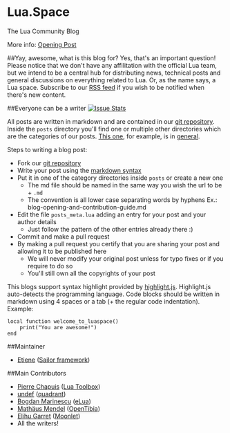 # Lua.Space
The Lua Community Blog 

More info:  [Opening Post](http://lua.space/general/blog-opening-and-contribution-guide)

##Yay, awesome, what is this blog for?
Yes, that's an important question! Please notice that we don't have any affilitation with the official Lua team, but we intend to be a central hub for distributing news, technical posts and general discussions on everything related to Lua. Or, as the name says, a Lua space. Subscribe to our [RSS feed](http://feeds.feedburner.com/Luaspace) if you wish to be notified when there's new content.

##Everyone can be a writer
[![Issue Stats](http://issuestats.com/github/Etiene/lua.space/badge/pr)](http://issuestats.com/github/Etiene/lua.space)

All posts are written in markdown and are contained in our [git repository](https://github.com/Etiene/lua.space). Inside the `posts` directory you'll find one or multiple other directories which are the categories of our posts. [This one](http://lua.space/general/blog-opening-and-contribution-guide), for example, is in [general](https://github.com/Etiene/lua.space/tree/master/posts/general).  

Steps to writing a blog post:

* Fork our [git repository](https://github.com/Etiene/lua.space)
* Write your post using the [markdown syntax](https://help.github.com/articles/markdown-basics/)
* Put it in one of the category directories inside `posts` or create a new one
   *  The md file should be named in the same way you wish the url to be + `.md`
   *  The convention is all lower case separating words by hyphens Ex.: blog-opening-and-contribution-guide.md
* Edit the file `posts_meta.lua` adding an entry for your post and your author details
   *  Just follow the pattern of the other entries already there :)
* Commit and make a pull request
* By making a pull request you certify that you are sharing your post and allowing it to be published here
   *  We will never modify your original post unless for typo fixes or if you require to do so 
   *  You'll still own all the copyrights of your post

This blogs support syntax highlight provided by [highlight.js](http://highlightjs.org). Highlight.js auto-detects the programming language. Code blocks should be written in markdown using 4 spaces or a tab (+ the regular code indentation). Example:

	local function welcome_to_luaspace()
		print("You are awesome!")
	end

##Maintainer
 * [Etiene](http://twitter.com/etiene_d) ([Sailor framework](http://sailorproject.org))

##Main Contributors
* [Pierre Chapuis](https://twitter.com/pchapuis) ([Lua Toolbox](https://lua-toolbox.com/))
* [undef](https://twitter.com/undefdev) ([quadrant](http://quadrantgame.com/))
* [Bogdan Marinescu](https://twitter.com/bogdanm78) ([eLua](http://eluaproject.net))
* [Mathäus Mendel](https://twitter.com/mathausmendel) ([OpenTibia](https://github.com/opentibia/ )) 
* [Elihu Garret](https://twitter.com/Mr_Auk) ([Moonlet](https://github.com/elihugarret/Moonlet))
* All the writers!
